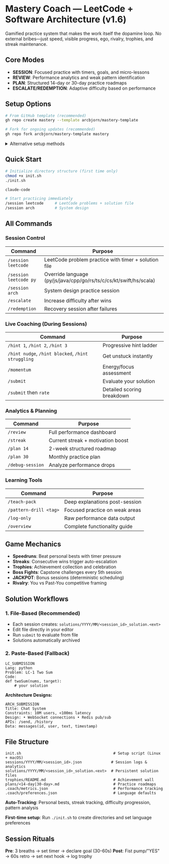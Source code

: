 # Mastery Coach — LeetCode + Software Architecture (v1.6)

Gamified practice system that makes the work itself the dopamine loop. No external bribes—just speed, visible progress, ego, rivalry, trophies, and streak maintenance.

## Core Modes
- **SESSION**: Focused practice with timers, goals, and micro-lessons
- **REVIEW**: Performance analytics and weak pattern identification
- **PLAN**: Structured 14-day or 30-day practice roadmaps
- **ESCALATE/REDEMPTION**: Adaptive difficulty based on performance

## Setup Options
```bash
# From GitHub template (recommended)
gh repo create mastery --template arcbjorn/mastery-template

# Fork for ongoing updates (recommended)
gh repo fork arcbjorn/mastery-template mastery
```

<details>
<summary>Alternative setup methods</summary>

```bash
# Using degit (needs npm globally)
npx degit arcbjorn/mastery-template mastery

# Traditional clone
git clone <repo-url> && cd mastery

# Sync template changes to existing project
git remote add template https://github.com/arcbjorn/mastery-template
git fetch template
git merge template/master
```
</details>

## Quick Start
```bash
# Initialize directory structure (first time only)
chmod +x init.sh
./init.sh

claude-code

# Start practicing immediately
/session leetcode     # LeetCode problems + solution file
/session arch         # System design
```

## All Commands

### Session Control
| Command | Purpose |
|---------|---------|
| `/session leetcode` | LeetCode problem practice with timer + solution file |
| `/session leetcode py` | Override language (py/js/java/cpp/go/rs/ts/c/cs/kt/swift/hs/scala) |
| `/session arch` | System design practice session |
| `/escalate` | Increase difficulty after wins |
| `/redemption` | Recovery session after failures |

### Live Coaching (During Sessions)
| Command | Purpose |
|---------|---------|
| `/hint 1`, `/hint 2`, `/hint 3` | Progressive hint ladder |
| `/hint nudge`, `/hint blocked`, `/hint struggling` | Get unstuck instantly |
| `/momentum` | Energy/focus assessment |
| `/submit` | Evaluate your solution |
| `/submit` then `rate` | Detailed scoring breakdown |

### Analytics & Planning
| Command | Purpose |
|---------|---------|
| `/review` | Full performance dashboard |
| `/streak` | Current streak + motivation boost |
| `/plan 14` | 2-week structured roadmap |
| `/plan 30` | Monthly practice plan |
| `/debug-session` | Analyze performance drops |

### Learning Tools
| Command | Purpose |
|---------|---------|
| `/teach-pack` | Deep explanations post-session |
| `/pattern-drill <tag>` | Focused practice on weak areas |
| `/log-only` | Raw performance data output |
| `/overview` | Complete functionality guide |

## Game Mechanics
- **Speedruns**: Beat personal bests with timer pressure
- **Streaks**: Consecutive wins trigger auto-escalation
- **Trophies**: Achievement collection and celebration
- **Boss Fights**: Capstone challenges every 5th session
- **JACKPOT**: Bonus sessions (deterministic scheduling)
- **Rivalry**: You vs Past-You competitive framing

## Solution Workflows

### 1. File-Based (Recommended)
- Each session creates: `solutions/YYYY/MM/<session_id>_solution.<ext>`
- Edit file directly in your editor
- Run `submit` to evaluate from file
- Solutions automatically archived

### 2. Paste-Based (Fallback)
```
LC_SUBMISSION
Lang: python
Problem: LC-1 Two Sum
Code:
def twoSum(nums, target):
    # your solution
```

**Architecture Designs:**
```
ARCH_SUBMISSION
Title: Chat System
Constraints: 10M users, <100ms latency
Design: • WebSocket connections • Redis pub/sub
APIs: /send, /history
Data: messages(id, user, text, timestamp)
```

## File Structure
```
init.sh                                         # Setup script (Linux + macOS)
sessions/YYYY/MM/<session_id>.json             # Session logs & analytics
solutions/YYYY/MM/<session_id>_solution.<ext>  # Persistent solution files
trophies/README.md                              # Achievement wall
plans/<14-day|30-day>.md                        # Practice roadmaps
.coach/metrics.json                             # Performance tracking
.coach/preferences.json                         # Language defaults
```

**Auto-Tracking**: Personal bests, streak tracking, difficulty progression, pattern analysis

**First-time setup**: Run `./init.sh` to create directories and set language preferences

## Session Rituals
**Pre**: 3 breaths → set timer → declare goal (30-60s)
**Post**: Fist pump/"YES" → 60s retro → set next hook → log trophy
